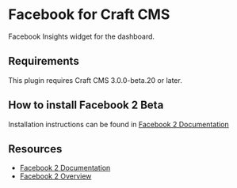 # Facebook for Craft CMS

Facebook Insights widget for the dashboard.

## Requirements

This plugin requires Craft CMS 3.0.0-beta.20 or later.

## How to install Facebook 2 Beta

Installation instructions can be found in [Facebook 2 Documentation](https://github.com/dukt/facebook/tree/docs)

## Resources

- [Facebook 2 Documentation](https://github.com/dukt/facebook/tree/docs)
- [Facebook 2 Overview](https://dukt.net/facebook)